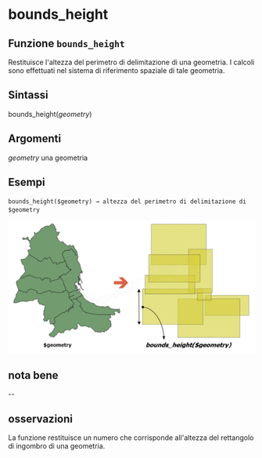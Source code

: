 # bounds\_height

## Funzione `bounds_height`

Restituisce l'altezza del perimetro di delimitazione di una geometria. I calcoli sono effettuati nel sistema di riferimento spaziale di tale geometria.

## Sintassi

bounds\_height\(_geometry_\)

## Argomenti

_geometry_ una geometria

## Esempi

`bounds_height($geometry) → altezza del perimetro di delimitazione di $geometry`

![](../../../.gitbook/assets/bounds_height1%20%281%29.png)

## nota bene

--

## osservazioni

La funzione restituisce un numero che corrisponde all'altezza del rettangolo di ingombro di una geometria.

